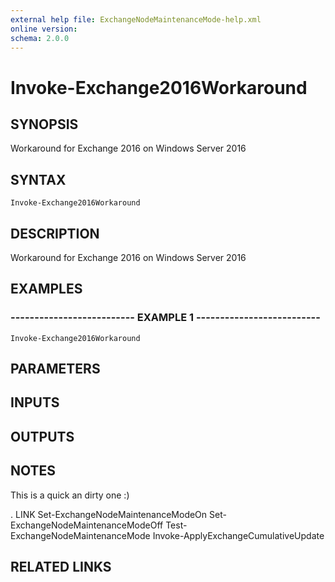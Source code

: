 ```yaml
---
external help file: ExchangeNodeMaintenanceMode-help.xml
online version: 
schema: 2.0.0
---
```


# Invoke-Exchange2016Workaround

## SYNOPSIS
Workaround for Exchange 2016 on Windows Server 2016

## SYNTAX

```
Invoke-Exchange2016Workaround
```

## DESCRIPTION
Workaround for Exchange 2016 on Windows Server 2016

## EXAMPLES

### -------------------------- EXAMPLE 1 --------------------------
```
Invoke-Exchange2016Workaround
```

## PARAMETERS

## INPUTS

## OUTPUTS

## NOTES
This is a quick an dirty one :)

.
LINK
Set-ExchangeNodeMaintenanceModeOn
Set-ExchangeNodeMaintenanceModeOff
Test-ExchangeNodeMaintenanceMode
Invoke-ApplyExchangeCumulativeUpdate

## RELATED LINKS


